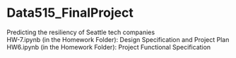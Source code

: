 # Data515_FinalProject
Predicting the resiliency of Seattle tech companies   
HW-7.ipynb (in the Homework Folder): Design Specification and Project Plan  
HW6.ipynb (in the Homework Folder): Project Functional Specification
